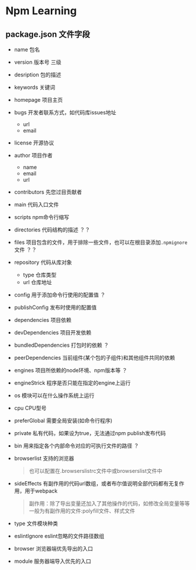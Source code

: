 # Npm Learning


## package.json 文件字段

- name 包名
- version 版本号 三级
- desription 包的描述
- keywords 关键词
- homepage 项目主页
- bugs 开发者联系方式，如代码库issues地址
  - url
  - email
- license 开源协议
- author 项目作者
  - name
  - email
  - url
- contributors 先您过目贡献者
- main 代码入口文件
- scripts npm命令行缩写
- directories 代码结构的描述 ？？
- files 项目包含的文件，用于排除一些文件，也可以在根目录添加`.npmignore`文件 ？？
- repository 代码从库对象
  - type 仓库类型
  - url 仓库地址
- config 用于添加命令行使用的配置值 ？
- publishConfig 发布时使用的配置值
- dependencies 项目依赖
- devDependencies 项目开发依赖
- bundledDependencies 打包时的依赖 ？
- peerDependencies 当前组件(某个包的子组件)和其他组件共同的依赖
- engines 项目所依赖的node环境、npm版本等 ？
- engineStrick 程序是否只能在指定的engine上运行
- os 模块可以在什么操作系统上运行
- cpu CPU型号
- preferGlobal 需要全局安装(如命令行程序)
- private 私有代码，如果设为true，无法通过npm publish发布代码
- bin 用来指定各个内部命令对应的可执行文件的路径 ？


- browserlist 支持的浏览器
  >也可以配置在.browserslistrc文件中或browserslist文件中

- sideEffects 有副作用的代码url数组，或者布尔值说明全部代码都有无复作用，用于webpack
  >副作用：除了导出变量还加入了其他操作的代码，如修改全局变量等等
  >一般为有副作用的文件:polyfill文件、样式文件


- type 文件模块种类  
- eslintIgnore eslint忽略的文件路径数组


- browser 浏览器端优先导出的入口
- module 服务器端导入优先的入口 
